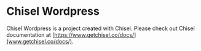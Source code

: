 # Chisel Wordpress

Chisel Wordpress is a project created with Chisel. Please check out Chisel documentation at [https://www.getchisel.co/docs/](www.getchisel.co/docs/).


